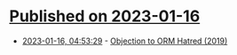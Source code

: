 # [Published on 2023-01-16](index.md)

* [2023-01-16, 04:53:29](https://news.ycombinator.com/item?id=34396961) - [Objection to ORM Hatred (2019)](https://www.jakso.me/blog/objection-to-orm-hatred)
